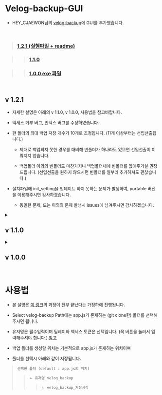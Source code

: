 # Velog-backup-GUI

- HEY_CJAEWON님의 [velog-backup](https://github.com/cjaewon/velog-backup)에 GUI를 추가했습니다.

</br>

> ### [1.2.1 (실행파일 + readme)](https://github.com/lakP44/Velog-backup-GUI/tree/main/1.2.1)

>> ### [1.1.0](https://github.com/lakP44/Velog-backup-GUI/tree/main/1.1.0)

>> ### [1.0.0 exe 파일](https://github.com/lakP44/Velog-backup-GUI/tree/main/1.0.0/dist)

</br>

## v 1.2.1

- 자세한 설명은 아래의 v 1.1.0, v 1.0.0, 사용법을 참고바랍니다. 

- 엑세스 거부 버그, 인덱스 버그를 수정하였습니다.

- 한 폴더의 최대 백업 저장 개수가 10개로 조정됩니다. (11개 이상부터는 선입선출됩니다.)

  - 제대로 백업되지 못한 경우를 대비해 빈폴더가 하나라도 있으면 선입선출이 이뤄지지 않습니다.
  
  - 백업폴더 이외의 빈폴더도 마찬가지니 백업폴더내에 빈폴더를 없애주기실 권장드립니다. (선입선출을 원하지 않으시면 빈폴더를 일부러 추가하셔도 괜찮습니다.)

- 설치파일에 init_setting을 업데이트 하지 못하는 문제가 발생하여, portable 버전을 이용해주시면 감사하겠습니다.

  - 동일한 문제, 또는 이외의 문제 발생시 issues에 남겨주시면 감사하겠습니다.

<details>
  <summary><h2>v 1.1.0</h2></summary>

  ![image](https://github.com/lakP44/Velog-backup-GUI/assets/110088655/7c188eb9-cbb0-4ecf-85fc-b2411a7ac4be)

  </br>

  - portable 버전과 install버전이 나눠졌습니다. portable 버전은 폴더째로 다운받으시면 됩니다.

  - 이전 설정값을 저장할 수 있는 기능이 추가되었습니다.
  - 설정값이 존재할 시 15초안에 자동저장을 취소하거나, 자동저장 후 종료를 하는 것 중에 선택할 수 있습니다.
    - 즉 세팅값이 존재하면 프로그램을 실행시키기만 해도 15초 뒤 자동저장이 됩니다.
  - 설정 저장 버튼은 현재 입력한 값들을 저장합니다.
  - 설정 초기화는 설정 파일을 삭제합니다.

  > 사용시 문제가 발생하면 app.js 경로, 백업할 폴더의 경로내에 backp, content, images 폴더가 있는지 확인 후 있다면 삭제하고 재시작해주세요.
  문제가 해결되지 않을 시 issues에 남겨주시면 확인하겠습니다.
  
</details>

<details>
  <summary><h2>v 1.0.0</h2></summary>

<img src=https://github.com/lakP44/Velog-backup-GUI/assets/110088655/dd4a87f4-950d-412e-9e33-a88e6dd9c213>

</br>
</br>

- 날짜순으로 폴더를 생성하는 기능이 추가되었습니다.

</details>

</br>

# 사용법

- 본 설명은 [이 링크](https://github.com/cjaewon/velog-backup)의 과정이 전부 끝났다는 가정하에 진행됩니다.

- Select velog-backup Path에는 app.js가 존재하는 (git clone한) 폴더를 선택해주시면 됩니다.

- 유저명은 필수입력이며 딜레이와 엑세스 토큰은 선택입니다. (꼭 버튼을 눌러서 입력해주셔야 합니다.) [참고](https://github.com/cjaewon/velog-backup)

- 백업 폴더를 생성할 위치는 기본적으로 app.js가 존재하는 위치이며

- 폴더를 선택시 아래와 같이 저장됩니다.

> `선택한 폴더 (default : app.js의 위치)`
> > `ㄴ 유저명_velog_backup`
> > > `ㄴ velog_backup_저장시각`

